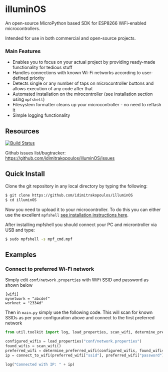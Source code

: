 # illuminOS

An open-source MicroPython based SDK for ESP8266 WiFi-enabled microcontrollers. 

Intended for use in both commercial and open-source projects.

### Main Features

* Enables you to focus on your actual project by providing ready-made functionality for tedious stuff 
* Handles connections with known Wi-Fi networks according to user-defined priority
* Detects single or any number of taps on microcontroller buttons and allows execution of any code after that
* Automated installation on the mirocontroller (see installation section using `mpfshell`)
* Filesystem formatter cleans up your microcontroller - no need to reflash it
* Simple logging functionality

## Resources

[![Build Status](https://travis-ci.org/idimitrakopoulos/illuminOS.svg?branch=master)](https://travis-ci.org/idimitrakopoulos/illuminOS)

Github issues list/bugtracker: https://github.com/idimitrakopoulos/illuminOS/issues

## Quick Install

Clone the git repository in any local directory by typing the following:

```bash
$ git clone https://github.com/idimitrakopoulos/illuminOS
$ cd illuminOS
```
Now you need to upload it to your microcontroller. To do this you can either use the excellent `mpfshell` [see installation instructions here](https://github.com/wendlers/mpfshell).

After installing mpfshell you should connect your PC and microntroller via USB and type:

```bash
$ sudo mpfshell -s mpf_cmd.mpf
```

## Examples

### Connect to preferred Wi-Fi network

Simply edit `conf/network.properties` with WiFi SSID and password as shown below

```properties
[wifi]
mynetwork = "abcdef"
worknet = "2334d"
```

Then in `main.py` simply use the following code. This will scan for known SSIDs as per your configuration above and connect to the first preferred network

```python
from util.toolkit import log, load_properties, scan_wifi, determine_preferred_wifi, connect_to_wifi

configured_wifis = load_properties("conf/network.properties")
found_wifis = scan_wifi()
preferred_wifi = determine_preferred_wifi(configured_wifis, found_wifis)
ip = connect_to_wifi(preferred_wifi["ssid"], preferred_wifi["password"])

log("Connected with IP: " + ip)
```
